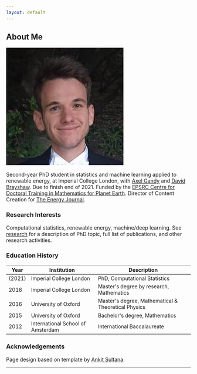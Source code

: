 ```yaml
---
layout: default
---
```



## About Me 

<img class="profile-picture" src="images/adriaan.jpg">

Second-year PhD student in statistics and machine learning applied to renewable energy, at Imperial College London, with [Axel Gandy](http://wwwf.imperial.ac.uk/~agandy/) and [David Brayshaw](https://research.reading.ac.uk/meteorology/people/david-brayshaw/). Due to finish end of 2021. Funded by the [EPSRC Centre for Doctoral Training in Mathematics for Planet Earth](https://www.mpecdt.org). Director of Content Creation for [The Energy Journal](http://energyjournal.co.uk).


###  Research Interests

Computational statistics, renewable energy, machine/deep learning. See [research](research) for a description of PhD topic, full list of publications, and other research activities.




### Education History

Year | Institution | Description
----- | ------- | ------------------
(2021) | Imperial College London | PhD, Computational Statistics
2018 | Imperial College London | Master's degree by research, Mathematics
2016 | University of Oxford | Master's degree, Mathematical & Theoretical Physics
2015 | University of Oxford | Bachelor's degree, Mathematics
2012 | International School of Amsterdam | International Baccalaureate




### Acknowledgements

Page design based on template by [Ankit Sultana](https://github.com/ankitsultana).


---

